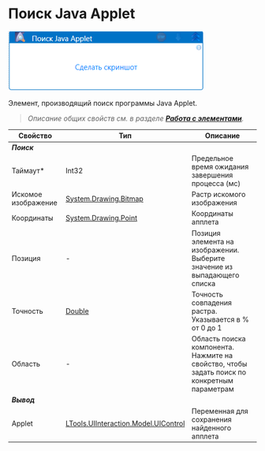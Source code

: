 # Поиск Java Applet

![](../../../resources/activities/basic/uiinteraction/поиск-java-applet.png)

Элемент, производящий поиск программы Java Applet.

> *Описание общих свойств см. в разделе [**Работа с элементами**](https://docs.primo-rpa.ru/primo-rpa/primo-studio/process/elements).*

| Свойство             | Тип                                                               | Описание                                           |
| -------------------- | ----------------------------------------------------------------- | -------------------------------------------------- |
| ***Поиск***          |                                                                   |     |
| Таймаут\*            | Int32                                                             | Предельное время ожидания завершения процесса (мс) |
| Искомое изображение  | [System.Drawing.Bitmap](https://learn.microsoft.com/ru-ru/dotnet/api/system.drawing.bitmap?view=dotnet-plat-ext-6.0&viewFallbackFrom=net-5.0) | Растр искомого изображения  |
| Координаты           | [System.Drawing.Point](https://learn.microsoft.com/ru-RU/dotnet/api/system.drawing.point?view=net-6.0) | Координаты апплета                   |
| Позиция              | -                                                                 | Позиция элемента на изображении. Выберите значение из выпадающего списка  |
| Точность             | [Double](https://learn.microsoft.com/ru-ru/dotnet/api/system.double?v=20.2&f=token%20edit&view=net-6.0) | Точность совпадения растра. Указывается в % от 0 до 1 |
| Область              | -                                                                 | Область поиска компонента. Нажмите на свойство, чтобы задать поиск по конкретным параметрам |
| ***Вывод***          |                                                                   |     |
| Applet               | [LTools.UIInteraction.Model.UIControl](https://docs.primo-rpa.ru/primo-rpa/g_elements/osnovnye-elementy/els_uiinteraction/datatypes/uicontrol)| Переменная для сохранения найденного апплета |

  
